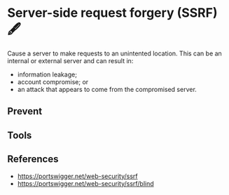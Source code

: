 # Server-side request forgery (SSRF) :fountain_pen:

Cause a server to make requests to an unintented location.  This can be an internal or external server and can result in:

- information leakage;
- account compromise; or
- an attack that appears to come from the compromised server.

## Prevent

## Tools

## References

- https://portswigger.net/web-security/ssrf
- https://portswigger.net/web-security/ssrf/blind